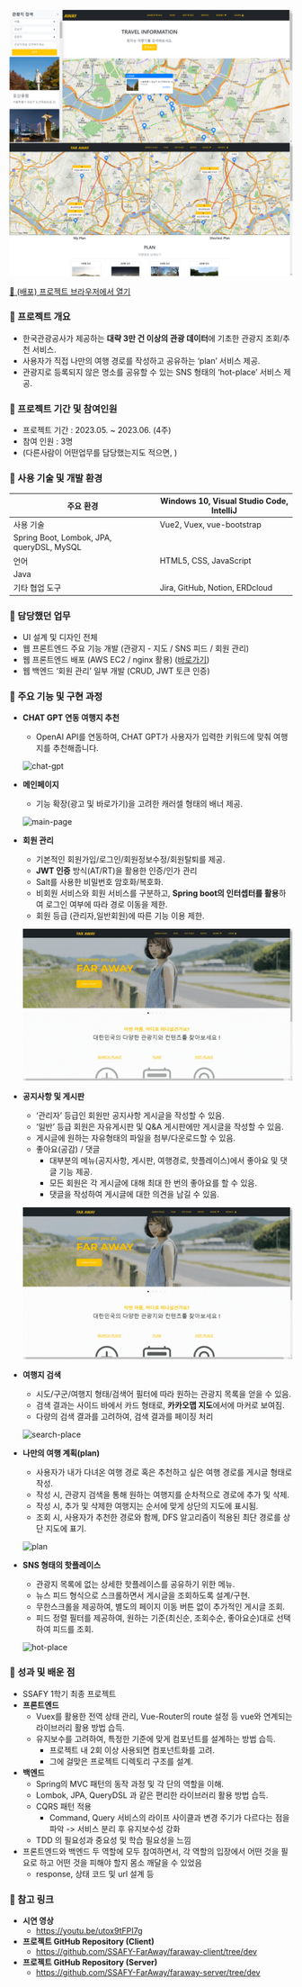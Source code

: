 ![screenshot](./docs/img/screenshot.png)

[🔗 (배포) 프로젝트 브라우저에서 열기](http://faraway.kro.kr)

### 📌 프로젝트 개요

- 한국관광공사가 제공하는 **대략 3만 건 이상의 관광 데이터**에 기초한 관광지 조회/추천 서비스.
- 사용자가 직접 나만의 여행 경로를 작성하고 공유하는 ‘plan’ 서비스 제공.
- 관광지로 등록되지 않은 명소를 공유할 수 있는 SNS 형태의 ‘hot-place’ 서비스 제공.

### 📌 프로젝트 기간 및 참여인원

- 프로젝트 기간 : 2023.05. ~ 2023.06. (4주)
- 참여 인원 : 3명
- (다른사람이 어떤업무를 담당했는지도 적으면, )

### 📌 사용 기술 및 개발 환경

| 주요 환경                                 | Windows 10, Visual Studio Code, IntelliJ |
| ----------------------------------------- | ---------------------------------------- |
| 사용 기술                                 | Vue2, Vuex, vue-bootstrap                |
| Spring Boot, Lombok, JPA, queryDSL, MySQL |
| 언어                                      | HTML5, CSS, JavaScript                   |
| Java                                      |
| 기타 협업 도구                            | Jira, GitHub, Notion, ERDcloud           |

### 📌 담당했던 업무

- UI 설계 및 디자인 전체
- 웹 프론트엔드 주요 기능 개발 (관광지 - 지도 / SNS 피드 / 회원 관리)
- 웹 프론트엔드 배포 (AWS EC2 / nginx 활용) ([바로가기](http://faraway.kro.kr))
- 웹 백엔드 ‘회원 관리’ 일부 개발 (CRUD, JWT 토큰 인증)

### 📌 **주요 기능 및 구현 과정**

- **CHAT GPT 연동 여행지 추천**

  - OpenAI API를 연동하여, CHAT GPT가 사용자가 입력한 키워드에 맞춰 여행지를 추천해줍니다.

  ![chat-gpt](./docs/img/chat-gpt.gif)

- **메인페이지**

  - 기능 확장(광고 및 바로가기)을 고려한 캐러셀 형태의 배너 제공.

  ![main-page](./docs/img/main-page.gif)

- **회원 관리**

  - 기본적인 회원가입/로그인/회원정보수정/회원탈퇴를 제공.
  - **JWT 인증** 방식(AT/RT)을 활용한 인증/인가 관리
  - Salt를 사용한 비밀번호 암호화/복호화.
  - 비회원 서비스와 회원 서비스를 구분하고, **Spring boot의 인터셉터를 활용**하여 로그인 여부에 따라 경로 이동을 제한.
  - 회원 등급 (관리자,일반회원)에 따른 기능 이용 제한.

  ![member-management](./docs/img/member-management.gif)

- **공지사항 및 게시판**

  - ‘관리자’ 등급인 회원만 공지사항 게시글을 작성할 수 있음.
  - ‘일반’ 등급 회원은 자유게시판 및 Q&A 게시판에만 게시글을 작성할 수 있음.
  - 게시글에 원하는 자유형태의 파일을 첨부/다운로드할 수 있음.
  - 좋아요(공감) / 댓글
    - 대부분의 메뉴(공지사항, 게시판, 여행경로, 핫플레이스)에서 좋아요 및 댓글 기능 제공.
    - 모든 회원은 각 게시글에 대해 최대 한 번의 좋아요를 할 수 있음.
    - 댓글을 작성하여 게시글에 대한 의견을 남길 수 있음.

  ![board](./docs/img/board.gif)

- **여행지 검색**

  - 시도/구군/여행지 형태/검색어 필터에 따라 원하는 관광지 목록을 얻을 수 있음.
  - 검색 결과는 사이드 바에서 카드 형태로, **카카오맵 지도**에서에 마커로 보여짐.
  - 다량의 검색 결과를 고려하여, 검색 결과를 페이징 처리

  ![search-place](./docs/img/search-place.gif)

- **나만의 여행 계획(plan)**

  - 사용자가 내가 다녀온 여행 경로 혹은 추천하고 싶은 여행 경로를 게시글 형태로 작성.
  - 작성 시, 관광지 검색을 통해 원하는 여행지를 순차적으로 경로에 추가 및 삭제.
  - 작성 시, 추가 및 삭제한 여행지는 순서에 맞게 상단의 지도에 표시됨.
  - 조회 시, 사용자가 추천한 경로와 함께, DFS 알고리즘이 적용된 최단 경로를 상단 지도에 표기.

  ![plan](./docs/img/plan.gif)

- **SNS 형태의 핫플레이스**

  - 관광지 목록에 없는 상세한 핫플레이스를 공유하기 위한 메뉴.
  - 뉴스 피드 형식으로 스크롤하면서 게시글을 조회하도록 설계/구현.
  - 무한스크롤을 제공하여, 별도의 페이지 이동 버튼 없이 추가적인 게시글 조회.
  - 피드 정렬 필터를 제공하여, 원하는 기준(최신순, 조회수순, 좋아요순)대로 선택하여 피드를 조회.

  ![hot-place](./docs/img/hot-place.gif)

### 📌 성과 및 배운 점

- SSAFY 1학기 최종 프로젝트
- **프론트엔드**
  - Vuex를 활용한 전역 상태 관리, Vue-Router의 route 설정 등 vue와 연계되는 라이브러리 활용 방법 습득.
  - 유지보수를 고려하여, 특정한 기준에 맞게 컴포넌트를 설계하는 방법 습득.
    - 프로젝트 내 2회 이상 사용되면 컴포넌트화를 고려.
    - 그에 걸맞은 프로젝트 디렉토리 구조를 설계.
- **백엔드**
  - Spring의 MVC 패턴의 동작 과정 및 각 단의 역할을 이해.
  - Lombok, JPA, QueryDSL 과 같은 편리한 라이브러리 활용 방법 습득.
  - CQRS 패턴 적용
    - Command, Query 서비스의 라이프 사이클과 변경 주기가 다르다는 점을 파악 -> 서비스 분리 후 유지보수성 강화
  - TDD 의 필요성과 중요성 및 학습 필요성을 느낌
- 프론트엔드와 백엔드 두 역할에 모두 참여하면서, 각 역할의 입장에서 어떤 것을 필요로 하고 어떤 것을 피해야 할지 몸소 깨달을 수 있었음
  - response, 상태 코드 및 url 설계 등

### 📌 참고 링크

- **시연 영상**
  - https://youtu.be/utox9tFPI7g
- **프로젝트 GitHub Repository (Client)**
  - https://github.com/SSAFY-FarAway/faraway-client/tree/dev
- **프로젝트 GitHub Repository (Server)**
  - https://github.com/SSAFY-FarAway/faraway-server/tree/dev
